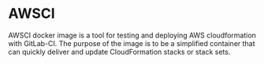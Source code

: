 # AWSCI

AWSCI docker image is a tool for testing and deploying AWS cloudformation with GitLab-CI. The purpose of the image is to be a simplified container that can quickly deliver and update CloudFormation stacks or stack sets.
